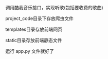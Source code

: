 调用酷我音乐接口，实现听歌(包括要收费的歌曲)

project_code目录下存放爬虫文件

templates目录存放前端网页

static目录存放前端静态文件

运行 app.py 文件就好了
